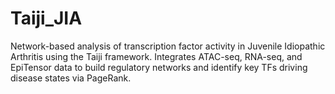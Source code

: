 # Taiji_JIA
Network-based analysis of transcription factor activity in Juvenile Idiopathic Arthritis using the Taiji framework. Integrates ATAC-seq, RNA-seq, and EpiTensor data to build regulatory networks and identify key TFs driving disease states via PageRank.
